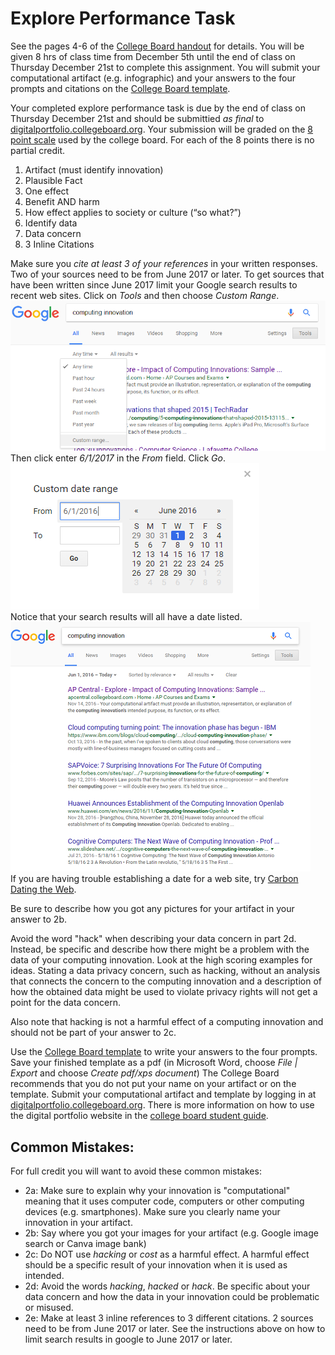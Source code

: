 # Explore Performance Task
See the pages 4-6 of the [College Board handout](https://apcentral.collegeboard.org/pdf/ap-csp-student-task-directions.pdf) for details. You will be given 8 hrs of class time from December 5th until the end of class on Thursday December 21st to complete this assignment. You will submit your computational artifact (e.g. infographic) and your answers to the four prompts and citations on the [College Board template](https://docs.google.com/document/d/1y4M1B_EkcnAkG57uruDsNvYP0-m9Xmw144mn-68O_2w/edit).
 
Your completed explore performance task is due by the end of class on Thursday December 21st and should be submittied *as final* to [digitalportfolio.collegeboard.org](http://digitalportfolio.collegeboard.org). Your submission will be graded on the [8 point scale](https://apcentral.collegeboard.org/pdf/2018-explore-performance-tasks-sg.pdf) used by the college board. For each of the 8 points there is no partial credit.  
1. Artifact (must identify innovation)
2. Plausible Fact 
3. One effect 
4. Benefit AND harm   
5. How effect applies to society or culture (“so what?”)
6. Identify data 
7. Data concern 
8. 3 Inline Citations
 
Make sure you _cite at least 3 of your references_ in your written responses. Two of your sources need to be from June 2017 or later. To get sources that have been written since June 2017 limit your Google search results to recent web sites. Click on *Tools* and then choose *Custom Range*.   
![Google Custom Range](GoogleToolsCustomRange.png)   
Then click enter *6/1/2017* in the *From* field. Click *Go*.   
![Google Custom Date Range](GoogleCustomDateRange.png)   
Notice that your search results will all have a date listed.   
![Google Range Results](GoogleRangeResults.png)   
If you are having trouble establishing a date for a web site, try [Carbon Dating the Web](http://cd.cs.odu.edu/).
 
Be sure to describe how you got any pictures for your artifact in your answer to 2b.
 
Avoid the word "hack" when describing your data concern in part 2d. Instead, be specific and describe how there might be a problem with the data of your computing innovation. Look at the high scoring examples for ideas. Stating a data privacy concern, such as hacking, without an analysis that connects the concern to the computing innovation and a description of how the obtained data might be used to violate privacy rights will not get a point for the data concern.
 
Also note that hacking is not a harmful effect of a computing innovation and should not be part of your answer to 2c.
 
Use the [College Board template](https://docs.google.com/document/d/1y4M1B_EkcnAkG57uruDsNvYP0-m9Xmw144mn-68O_2w/edit) to write your answers to the four prompts. Save your finished template as a pdf (in Microsoft Word, choose *File | Export* and choose *Create pdf/xps document*) The College Board recommends that you do not put your name on your artifact or on the template. Submit your computational artifact and template by logging in at [digitalportfolio.collegeboard.org](http://digitalportfolio.collegeboard.org). There is more information on how to use the digital portfolio website in the [college board student guide](https://secure-media.collegeboard.org/digitalServices/pdf/ap/computer-science-principles-digital-portfolio-student-guide.pdf).
 
<h2>Common Mistakes:</h2>   

For full credit you will want to avoid these common mistakes:
+ 2a: Make sure to explain why your innovation is "computational" meaning that it uses computer code, computers or other computing devices (e.g. smartphones). Make sure you clearly name your innovation in your artifact.
+ 2b: Say where you got your images for your artifact (e.g. Google image search or Canva image bank)
+ 2c: Do NOT use *hacking* or *cost* as a harmful effect. A harmful effect should be a specific result of your innovation when it is used as intended.
+ 2d: Avoid the words *hacking*, *hacked* or *hack*. Be specific about your data concern and how the data in your innovation could be problematic or misused.
+ 2e: Make at least 3 inline references to 3 different citations. 2 sources need to be from June 2017 or later. See the instructions above on how to limit search results in google to June 2017 or later.
